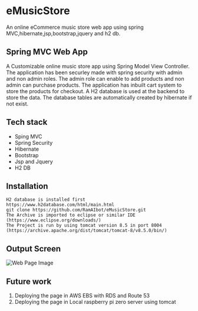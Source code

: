 # eMusicStore
An online eCommerce music store web app using spring MVC,hibernate,jsp,bootstrap,jquery and h2 db.

<H2>Spring MVC Web App</h2>
<p>  A Customizable online music store app using Spring Model View Controller. The application has been securley made with spring security with admin and non admin roles. The admin role can enable to add products and 
  non admin can purchase products. The application has inbuilt cart system to store the products for checkout. A H2 database is used at the backend to store the data. The database tables are 
  automatically created by hibernate if not exist.
 </p>
 
 <h2> Tech stack </h2>
 <UL>
 <Li> Sping MVC </li>
 <li> Spring Security </li>
 <li> Hibernate </li>
 <li> Bootstrap </li>
 <li> Jsp and Jquery </li>
 <li> H2 DB </li>
 </UL>
 
 <h2> Installation </h2>
 
  ```
  H2 database is installed first https://www.h2database.com/html/main.html
  git clone https://github.com/RamAIbot/eMusicStore.git
  The Archive is imported to eclipse or similar IDE (https://www.eclipse.org/downloads/)
  The Project is run by using tomcat version 8.5 in port 8004 (https://archive.apache.org/dist/tomcat/tomcat-8/v8.5.0/bin/)
  ```
  
  <h2> Output Screen </h2>
  <img src="web" alt="Web Page Image"/>
  
  <h2> Future work </h2>
  <OL>
  <LI> Deploying the page in AWS EBS with RDS and Route 53 </LI>
  <LI> Deploying the page in Local raspberry pi zero server using tomcat </LI>
  </OL>
